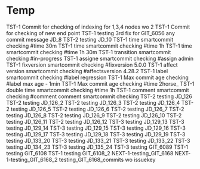 # Temp

TST-1 Commit for checking of indexing for 1,3,4 nodes wo 2 
TST-1 Commit for checking of new end point
TST-1 testing 3rd fix for GIT_6056
any commit message JD_8
TST-2 testing JD_10
TST-1 time smartcommit checking #time 30m
TST-1 time smartcommit checking #time 1h
TST-1 time smartcommit checking #time 1h 30m
TST-1 transition smartcommit checking #in-progress 
TST-1 assigne smartcommit checking #assign admin
TST-1 fixversion smartcommit checking #fixversion 5.0.0
TST-1 affect version smartcommit checking #affectsversion 4.28.2
TST-1 label smartcommit checking #label regression
TST-1 Max commit age checking #label max age - 1min
TST-1 Max commit age checking #time 2horse_
TST-1 double time smartcommit checking #time 1h
TST-1 comment smartcommit checking #comment comment smartcommit checking
TST-2 testing JD_126
TST-2 testing JD_126_2
TST-2 testing JD_126_3
TST-2 testing JD_126_4
TST-2 testing JD_126_5
TST-2 testing JD_126_6
TST-2 testing JD_126_7
TST-2 testing JD_126_8
TST-2 testing JD_126_9
TST-2 testing JD_126_10
TST-2 testing JD_126_11
TST-2 testing JD_126_12
TST-3 testing JD_129_13
TST-3 testing JD_129_14
TST-3 testing JD_129_15
TST-3 testing JD_129_16
TST-3 testing JD_129_17
TST-3 testing JD_129_18
TST-3 testing JD_129_19
TST-3 testing JD_133_20
TST-3 testing JD_133_21
TST-3 testing JD_133_22
TST-3 testing JD_134_23
TST-3 testing JD_135_24
TST-3 testing GIT_6089
TST-1 testing GIT_6108
TST-1 testing GIT_6108_2
NEXT-1-testing_GIT_6168
NEXT-1-testing_GIT_6168_2
testing_GIT_6168_commits wo issuekey
